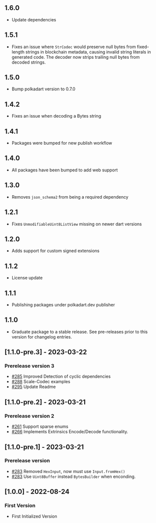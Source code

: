 ## 1.6.0

 - Update dependencies

## 1.5.1

- Fixes an issue where `StrCodec` would preserve null bytes from fixed-length strings in blockchain metadata, causing invalid string literals in generated code. The decoder now strips trailing null bytes from decoded strings.

## 1.5.0

 - Bump polkadart version to 0.7.0

## 1.4.2
- Fixes an issue when decoding a Bytes string

## 1.4.1
- Packages were bumped for new publish workflow

## 1.4.0
- All packages have been bumped to add web support

## 1.3.0
- Removes `json_schema2` from being a required dependency

## 1.2.1
- Fixes `UnmodifiableUint8ListView` missing on newer dart versions

## 1.2.0
- Adds support for custom signed extensions

## 1.1.2
- License update

## 1.1.1
 - Publishing packages under polkadart.dev publisher

## 1.1.0
 - Graduate package to a stable release. See pre-releases prior to this version for changelog entries.

## [1.1.0-pre.3] - 2023-03-22

### Prerelease version 3
- [#285](https://github.com/rankanizer/polkadart/pull/285) Improved Detection of cyclic dependencies
- [#288](https://github.com/rankanizer/polkadart/pull/288) Scale-Codec examples
- [#295](https://github.com/rankanizer/polkadart/pull/295) Update Readme

## [1.1.0-pre.2] - 2023-03-21

### Prerelease version 2
- [#261](https://github.com/rankanizer/polkadart/pull/261) Support sparse enums
- [#266](https://github.com/rankanizer/polkadart/pull/266) Implements Extrinsics Encode/Decode functionality.

## [1.1.0-pre.1] - 2023-03-21

### Prerelease version
- [#283](https://github.com/rankanizer/polkadart/pull/283) Removed `HexInput`, now must use `Input.fromHex()`
- [#283](https://github.com/rankanizer/polkadart/pull/283) Use `Uint8Buffer` instead `BytesBuilder` when enconding.

## [1.0.0] - 2022-08-24

### First Version
- First Initialized Version
